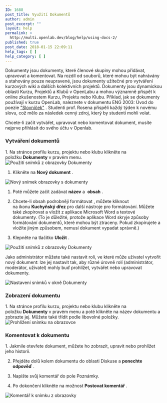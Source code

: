```yaml
---
ID: 1688
post_title: Využití Dokumentů
author: admin
post_excerpt: ""
layout: help
permalink: >
  http://multi.openlab.dev/blog/help/using-docs-2/
published: true
post_date: 2018-01-15 22:09:11
help_tags: [ ]
help_category: [ ]
---
```

Dokumenty jsou dokumenty, které členové skupiny mohou přidávat, upravovat a komentovat. Na rozdíl od souborů, které mohou být nahrávány a stahovány pouze neupravené, jsou dokumenty užitečné pro vytváření kurzových wiki a dalších kolektivních projektů. Dokumenty jsou dynamickou oblastí Kurzu, Projektů a Klubů v OpenLabu a mohou významně přispět k online zkušenostem Kurzu, Projektu nebo Klubu. Příklad, jak se dokumenty používají v kurzu OpenLab, naleznete v dokumentu ENG 2003: Úvod do poezie <a href="https://lab.urad.online/groups/eng-2003-introduction-to-poetry/docs/glossary-3">"Slovníček"</a> . Studenti prof. Rosena přispěli každý týden k novému slovu, což mělo za následek cenný zdroj, který by studenti mohli volat.

Chcete-li začít vytvářet, upravovat nebo komentovat dokument, musíte nejprve přihlásit do svého účtu v Openlab.
<h3><strong>Vytváření dokumentů</strong></h3>
1. Na stránce profilu kurzu, projektu nebo klubu klikněte na položku <strong>Dokumenty</strong> v pravém menu.

<img class="alignnone wp-image-36694 size-full" src="https://openlab.citytech.cuny.edu/wp-content/uploads/2012/09/Using_Docs_1_v2.png" alt="Použití snímků z obrazovky Dokumenty" />

1. Klikněte na <strong>Nový dokument</strong> .

<img class="alignnone wp-image-36695 size-full" src="https://openlab.citytech.cuny.edu/wp-content/uploads/2012/09/Using_Docs_2_v2.png" alt="Nový snímek obrazovky s dokumenty" />

1. Poté můžete začít zadávat <strong>název</strong> a  <strong>obsah</strong> .

2. Chcete-li obsah podrobněji formátovat , můžete kliknout na ikonu <strong>Kuchyňský dřez</strong> pro další nástroje pro formátování. Můžete také zkopírovat a vložit z aplikace Microsoft Word a textové dokumenty. (To je důležité, protože aplikace Word skryje způsoby formátování dokumentů, které mohou být ztraceny. Pokud zkopírujete a vložíte jiným způsobem, nemusí dokument vypadat správně.)

3. Klepněte na tlačítko <strong>Uložit</strong> .

<img class="alignnone wp-image-36696 size-full" src="https://openlab.citytech.cuny.edu/wp-content/uploads/2012/09/Using_Docs_3_v2.png" alt="Použití snímků z obrazovky Dokumenty" />

Jako administrátor můžete také nastavit roli, ve které může uživatel vytvořit nový dokument: lze jej nastavit tak, aby různé úrovně rolí (administrátor, moderátor, uživatel) mohly buď prohlížet, vytvářet nebo upravovat dokumenty.

<img class="alignnone wp-image-36697 size-full" src="https://openlab.citytech.cuny.edu/wp-content/uploads/2012/09/Using_Docs_4_v2.png" alt="Nastavení snímků v okně Dokumenty" />
<h3><strong>Zobrazení dokumentu</strong></h3>
1. Na stránce profilu kurzu, projektu nebo klubu klikněte na položku <strong>Dokumenty</strong> v pravém menu a poté klikněte na název dokumentu a zobrazte jej. Můžete také třídit podle libovolné položky.

<img class="alignnone wp-image-36698 size-full" src="https://openlab.citytech.cuny.edu/wp-content/uploads/2012/09/Using_Docs_5_v2.png" alt="Prohlížení snímku na obrazovce" />
<h3><strong>Komentovat k dokumentu</strong></h3>
1. Jakmile otevřete dokument, můžete ho zobrazit, upravit nebo prohlížet jeho historii.

2. Přejděte dolů kolem dokumentu do oblasti Diskuse a <strong>ponechte odpověď</strong> .

3. Napište svůj komentář do pole Poznámky.

4. Po dokončení klikněte na možnost <strong>Postovat komentář</strong> .

<img class="alignnone wp-image-36699 size-full" src="https://openlab.citytech.cuny.edu/wp-content/uploads/2012/09/Using_Docs_6_v2.png" alt="Komentář k snímku z obrazovky" />
